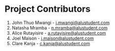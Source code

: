 # Project Contributors

1. John Thuo Mwangi   - j.mwangi@alustudent.com
2. Natasha Mramba     - n.mramba@alustudent.com
3. Alice Rutayisire   - a.rutayisire@alustudent.com
4. Joel Maison        - j.maison@alustudent.com
5. Clare Kanja        - c.kanja@alustudent.com
